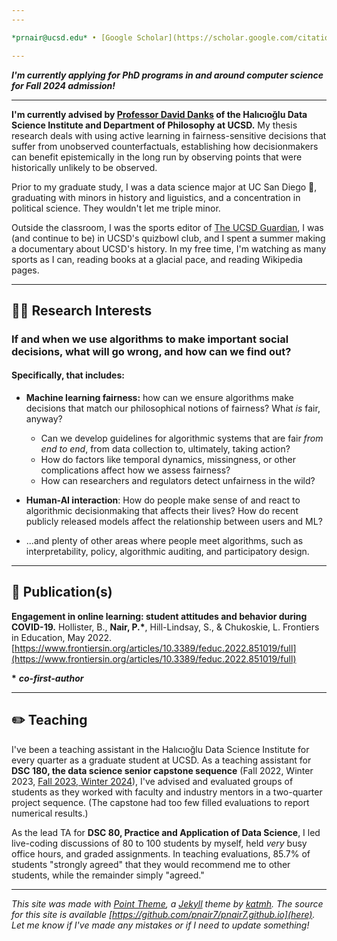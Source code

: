 ```yaml
---
---

*prnair@ucsd.edu* • [Google Scholar](https://scholar.google.com/citations?user=8OTteiYAAAAJ&hl=en) • [GitHub](https://github.com/pnair7) • [LinkedIn](https://www.linkedin.com/feed/)

---
```


***I'm currently applying for PhD programs in and around computer science for Fall 2024 admission!***

---

**I'm currently advised by [Professor David Danks](https://www.daviddanks.org/) of the Halıcıoğlu Data Science Institute and Department of Philosophy at UCSD.** My thesis research deals with using active learning in fairness-sensitive decisions that suffer from unobserved counterfactuals, establishing how decisionmakers can benefit epistemically in the long run by observing points that were historically unlikely to be observed.

Prior to my graduate study, I was a data science major at UC San Diego 🔱, graduating with minors in history and liguistics, and a concentration in political science. They wouldn't let me triple minor.

Outside the classroom, I was the sports editor of [The UCSD Guardian](https://ucsdguardian.org), I was (and continue to be) in UCSD's quizbowl club, and I spent a summer making a documentary about UCSD's history. In my free time, I'm watching as many sports as I can, reading books at a glacial pace, and reading Wikipedia pages.

---

## 🧑‍💻 Research Interests

### If and when we use algorithms to make important social decisions, what will go wrong, and how can we find out?

#### Specifically, that includes:

* **Machine learning fairness:** how can we ensure algorithms make decisions that match our philosophical notions of fairness? What *is* fair, anyway?
  * Can we develop guidelines for algorithmic systems that are fair *from end to end*, from data collection to, ultimately, taking action?
  * How do factors like temporal dynamics,  missingness, or other complications affect how we assess fairness?
  * How can researchers and regulators detect unfairness in the wild?

* **Human-AI interaction**: How do people make sense of and react to algorithmic decisionmaking that affects their lives? How do recent publicly released models affect the relationship between users and ML?

* ...and plenty of other areas where people meet algorithms, such as interpretability, policy, algorithmic auditing, and participatory design.

---

## 📝 Publication(s)

**Engagement in online learning: student attitudes and behavior during COVID-19.** Hollister, B., **Nair, P.\***, Hill-Lindsay, S., & Chukoskie, L. Frontiers in Education, May 2022. [https://www.frontiersin.org/articles/10.3389/feduc.2022.851019/full](https://www.frontiersin.org/articles/10.3389/feduc.2022.851019/full)

**\*** ***co-first-author***

---

## ✏️ Teaching

I've been a teaching assistant in the Halıcıoğlu Data Science Institute for every quarter as a graduate student at UCSD. As a teaching assistant for **DSC 180, the data science senior capstone sequence** (Fall 2022, Winter 2023, [Fall 2023, Winter 2024](https://dsc-capstone.org/)), I've advised and evaluated groups of students as they worked with faculty and industry mentors in a two-quarter project sequence. (The capstone had too few filled evaluations to report numerical results.)

As the lead TA for **DSC 80, Practice and Application of Data Science**, I led live-coding discussions of 80 to 100 students by myself, held *very* busy office hours, and graded assignments. In teaching evaluations, 85.7% of students "strongly agreed" that they would recommend me to other students, while the remainder simply "agreed."

---

*This site was made with [Point Theme](https://github.com/katmh/point-theme), a [Jekyll](https://github.com/katmh) theme by [katmh](https://github.com/katmh). The source for this site is available [https://github.com/pnair7/pnair7.github.io](here). Let me know if I've made any mistakes or if I need to update something!*